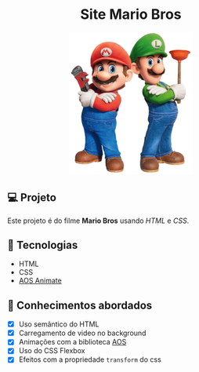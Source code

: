 <h1 align="center">
  Site Mario Bros
</h1>

<p align="center">
<img src="assets/mario-and-luigi.png" width="50%" />


</p>

## 💻 Projeto

Este projeto é do filme **Mario Bros** usando _HTML_ e _CSS_.

## 🚀 Tecnologias

- HTML
- CSS
- [AOS Animate](https://michalsnik.github.io/aos/)

## 📔 Conhecimentos abordados

- [x] Uso semântico do HTML
- [x] Carregamento de video no background
- [x] Animações com a biblioteca [AOS](https://michalsnik.github.io/aos/)
- [x] Uso do CSS Flexbox
- [x] Efeitos com a propriedade `transform` do css
